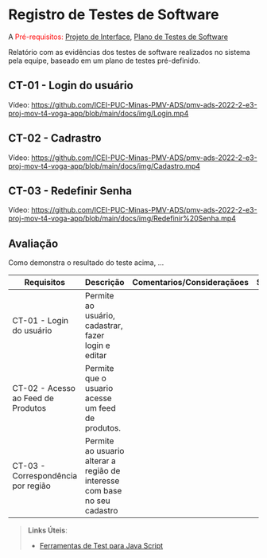 # Registro de Testes de Software

A
<span style="color:red">Pré-requisitos: <a href="3-Projeto de Interface.md"> Projeto de Interface</a></span>, <a href="8-Plano de Testes de Software.md"> Plano de Testes de Software</a>

Relatório com as evidências dos testes de software realizados no sistema pela equipe, baseado em um plano de testes pré-definido.


## CT-01 - Login do usuário
Vídeo: https://github.com/ICEI-PUC-Minas-PMV-ADS/pmv-ads-2022-2-e3-proj-mov-t4-voga-app/blob/main/docs/img/Login.mp4

## CT-02 - Cadrastro
Vídeo: https://github.com/ICEI-PUC-Minas-PMV-ADS/pmv-ads-2022-2-e3-proj-mov-t4-voga-app/blob/main/docs/img/Cadastro.mp4

## CT-03 - Redefinir Senha
Vídeo: https://github.com/ICEI-PUC-Minas-PMV-ADS/pmv-ads-2022-2-e3-proj-mov-t4-voga-app/blob/main/docs/img/Redefinir%20Senha.mp4

## Avaliação

Como demonstra o resultado do teste acima, ...

| Requisitos          |              Descrição             |Comentarios/Consideraçãoes|Status                                  |
|---------------------|------------------------------------|--------------------------|----------------------------------------|
|CT-01 - Login do usuário|Permite ao usuário, cadastrar, fazer login e editar  |  |              |
|CT-02 - Acesso ao Feed de Produtos | Permite que o usuario acesse um feed de produtos.| | |
|CT-03 - Correspondência por região| Permite ao usuario alterar a região de interesse com base no seu cadastro| | |

> **Links Úteis**:
> - [Ferramentas de Test para Java Script](https://geekflare.com/javascript-unit-testing/)
